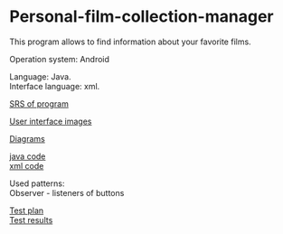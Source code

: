 # Personal-film-collection-manager

This program allows to find information about your favorite films.

Operation system: Android  

Language: Java.  
Interface language: xml.

[SRS of program](https://github.com/DanutaGagua/Personal-film-collection-manager/blob/master/Requirements/SRS.md) 

[User interface images](https://github.com/DanutaGagua/Personal-film-collection-manager/tree/master/Mockups)

[Diagrams](https://github.com/DanutaGagua/Personal-film-collection-manager/tree/master/Diagrams)

[java code](https://github.com/DanutaGagua/Personal-film-collection-manager/tree/master/code/java%20classes)  
[xml code](https://github.com/DanutaGagua/Personal-film-collection-manager/tree/master/code/layout%20xml) 

Used patterns:  
Observer - listeners of buttons

[Test plan](https://github.com/DanutaGagua/Personal-film-collection-manager/blob/master/Test%20plan.md)  
[Test results](https://github.com/DanutaGagua/Personal-film-collection-manager/blob/master/Test%20results.md) 